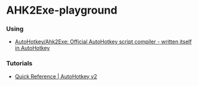 AHK2Exe-playground
===================
### Using
- [AutoHotkey/Ahk2Exe: Official AutoHotkey script compiler - written itself in AutoHotkey](https://github.com/AutoHotkey/Ahk2Exe)

### Tutorials
- [Quick Reference | AutoHotkey v2](https://www.autohotkey.com/docs/v2/)
